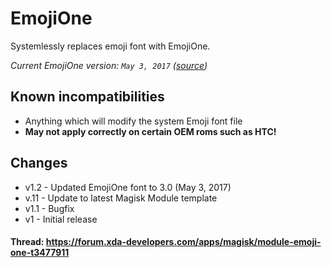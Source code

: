 # EmojiOne
Systemlessly replaces emoji font with EmojiOne.

*Current EmojiOne version: `May 3, 2017` ([source](https://github.com/Ranks/emojione/raw/master/assets/fonts/emojione-android.ttf))*

## Known incompatibilities
* Anything which will modify the system Emoji font file
* **May not apply correctly on certain OEM roms such as HTC!**

## Changes
* v1.2 - Updated EmojiOne font to 3.0 (May 3, 2017)
* v.11 - Update to latest Magisk Module template
* v1.1 - Bugfix
* v1 - Initial release


#### Thread: https://forum.xda-developers.com/apps/magisk/module-emoji-one-t3477911